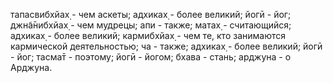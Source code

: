 тапасвибхйах̣ - чем аскеты; адхиках̣ - более великий; йогӣ - йог; джн̃а̄нибхйах̣ - чем мудрецы; апи - также; матах̣ - считающийся; адхиках̣ - более великий; кармибхйах̣ - чем те, кто занимаются кармической деятельностью; ча - также; адхиках̣ - более великий; йогӣ - йог; тасма̄т - поэтому; йогӣ - йогом; бхава - стань; арджуна - о Арджуна.
